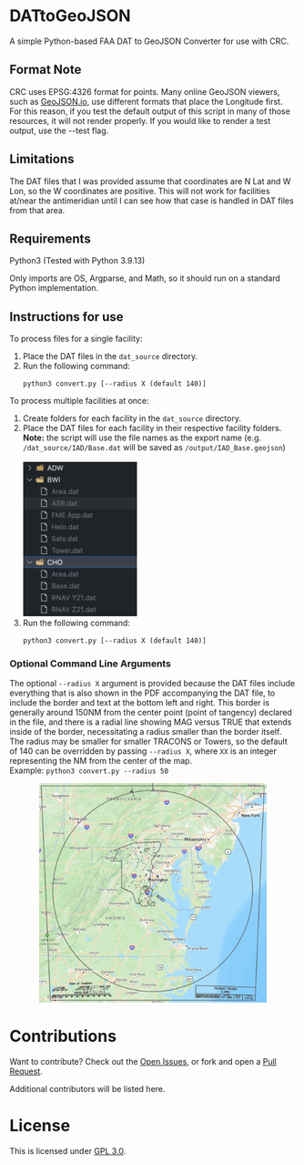 # DATtoGeoJSON

A simple Python-based FAA DAT to GeoJSON Converter for use with CRC.

## Format Note

CRC uses EPSG:4326 format for points. Many online GeoJSON viewers, such as [GeoJSON.io](https://geojson.io/), use different formats that place the Longitude first. For this reason, if you test the default output of this script in many of those resources, it will not render properly. If you would like to render a test output, use the --test flag.

## Limitations

The DAT files that I was provided assume that coordinates are N Lat and W Lon, so the W coordinates are positive. This will not work for facilities at/near the antimeridian until I can see how that case is handled in DAT files from that area.

## Requirements

Python3 (Tested with Python 3.9.13)

Only imports are OS, Argparse, and Math, so it should run on a standard Python implementation.

## Instructions for use

To process files for a single facility:

1. Place the DAT files in the `dat_source` directory.
2. Run the following command:
   <br/>
   ```
   python3 convert.py [--radius X (default 140)]
   ```

To process multiple facilities at once:

1. Create folders for each facility in the `dat_source` directory.
2. Place the DAT files for each facility in their respective facility folders.
   <br/>**Note:** the script will use the file names as the export name (e.g. `/dat_source/IAD/Base.dat` will be saved as `/output/IAD_Base.geojson`)
   <br/><br/><img src="./resources/facilities.jpg" alt="Folder Structure" width="200"/>
3. Run the following command:
   <br/>
   ```
   python3 convert.py [--radius X (default 140)]
   ```

### Optional Command Line Arguments

The optional `--radius X` argument is provided because the DAT files include everything that is also shown in the PDF accompanying the DAT file, to include the border and text at the bottom left and right. This border is generally around 150NM from the center point (point of tangency) declared in the file, and there is a radial line showing MAG versus TRUE that extends inside of the border, necessitating a radius smaller than the border itself. The radius may be smaller for smaller TRACONS or Towers, so the default of 140 can be overridden by passing `--radius X`, where `XX` is an integer representing the NM from the center of the map.
<br/>Example: `python3 convert.py --radius 50`
<br/>

<p align="center">
<img src="./resources/border.jpg" alt="Folder Structure" width="400"/>
</p>

# Contributions

Want to contribute? Check out the [Open Issues](https://github.com/misterrodg/DATtoGeoJSON/issues), or fork and open a [Pull Request](https://github.com/misterrodg/DATtoGeoJSON/pulls).

Additional contributors will be listed here.

# License

This is licensed under [GPL 3.0](./LICENSE).

